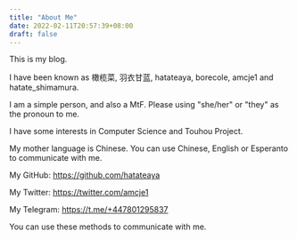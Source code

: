 ```yaml
---
title: "About Me"
date: 2022-02-11T20:57:39+08:00
draft: false
---
```


This is my blog.

I have been known as 橄榄菜, 羽衣甘蓝, hatateaya, borecole, amcje1 and hatate_shimamura.

I am a simple person, and also a MtF. Please using "she/her" or "they" as the pronoun to me.

I have some interests in Computer Science and Touhou Project.

My mother language is Chinese. You can use Chinese, English or Esperanto to communicate with me.

My GitHub: <https://github.com/hatateaya>

My Twitter: <https://twitter.com/amcje1>

My Telegram: <https://t.me/+447801295837>

You can use these methods to communicate with me.
